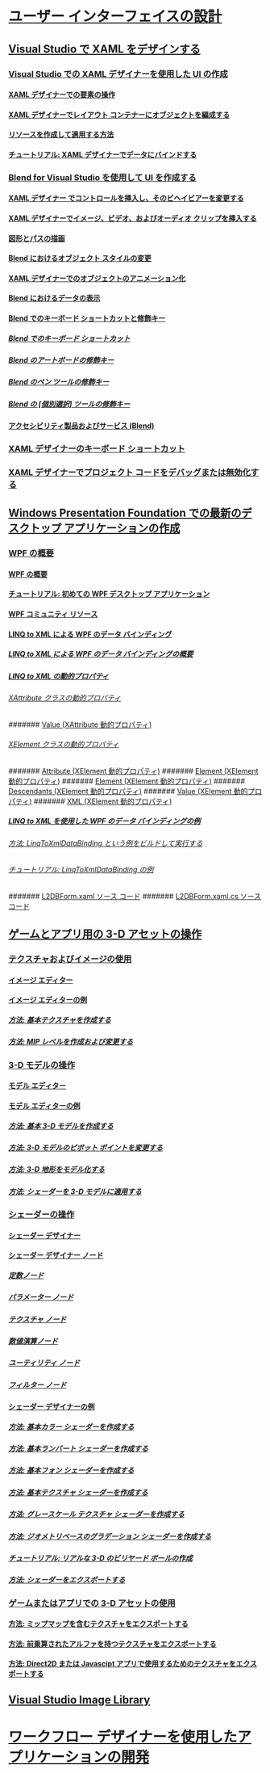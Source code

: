 # [ユーザー インターフェイスの設計](designing-user-interfaces.md)
## [Visual Studio で XAML をデザインする](designing-xaml-in-visual-studio.md)
### [Visual Studio での XAML デザイナーを使用した UI の作成](creating-a-ui-by-using-xaml-designer-in-visual-studio.md)
#### [XAML デザイナーでの要素の操作](working-with-elements-in-xaml-designer.md)
#### [XAML デザイナーでレイアウト コンテナーにオブジェクトを編成する](organize-objects-into-layout-containers-in-xaml-designer.md)
#### [リソースを作成して適用する方法](how-to-create-and-apply-a-resource.md)
#### [チュートリアル: XAML デザイナーでデータにバインドする](walkthrough-binding-to-data-in-xaml-designer.md)
### [Blend for Visual Studio を使用して UI を作成する](creating-a-ui-by-using-blend-for-visual-studio.md)
#### [XAML デザイナー でコントロールを挿入し、そのビヘイビアーを変更する](insert-controls-and-modify-their-behavior-in-xaml-designer.md)
#### [XAML デザイナーでイメージ、ビデオ、およびオーディオ クリップを挿入する](insert-images-videos-and-audio-clips-in-xaml-designer.md)
#### [図形とパスの描画](draw-shapes-and-paths.md)
#### [Blend におけるオブジェクト スタイルの変更](modify-the-style-of-objects-in-blend.md)
#### [XAML デザイナーでのオブジェクトのアニメーション化](animate-objects-in-xaml-designer.md)
#### [Blend におけるデータの表示](display-data-in-blend.md)
#### [Blend でのキーボード ショートカットと修飾キー](keyboard-shortcuts-and-modifier-keys-in-blend.md)
##### [Blend でのキーボード ショートカット](keyboard-shortcuts-in-blend.md)
##### [Blend のアートボードの修飾キー](artboard-modifier-keys-in-blend.md)
##### [Blend のペン ツールの修飾キー](pen-tool-modifier-keys-in-blend.md)
##### [Blend の [個別選択] ツールの修飾キー](direct-selection-tool-modifier-keys-in-blend.md)
#### [アクセシビリティ製品およびサービス (Blend)](accessibility-products-and-services-blend.md)
### [XAML デザイナーのキーボード ショートカット](keyboard-shortcuts-for-xaml-designer.md)
### [XAML デザイナーでプロジェクト コードをデバッグまたは無効化する](debugging-or-disabling-project-code-in-xaml-designer.md)
## [Windows Presentation Foundation での最新のデスクトップ アプリケーションの作成](create-modern-desktop-applications-with-windows-presentation-foundation.md)
### [WPF の概要](getting-started-with-wpf.md)
#### [WPF の概要](introduction-to-wpf.md)
#### [チュートリアル: 初めての WPF デスクトップ アプリケーション](walkthrough-my-first-wpf-desktop-application2.md)
#### [WPF コミュニティ リソース](wpf-community-resources.md)
#### [LINQ to XML による WPF のデータ バインディング](wpf-data-binding-with-linq-to-xml.md)
##### [LINQ to XML による WPF のデータ バインディングの概要](wpf-data-binding-with-linq-to-xml-overview.md)
##### [LINQ to XML の動的プロパティ](linq-to-xml-dynamic-properties.md)
###### [XAttribute クラスの動的プロパティ](xattribute-class-dynamic-properties.md)
####### [Value (XAttribute 動的プロパティ)](value-xattribute-dynamic-property.md)
###### [XElement クラスの動的プロパティ](xelement-class-dynamic-properties.md)
####### [Attribute (XElement 動的プロパティ)](attribute-xelement-dynamic-property.md)
####### [Element (XElement 動的プロパティ)](element-xelement-dynamic-property.md)
####### [Element (XElement 動的プロパティ)](elements-xelement-dynamic-property.md)
####### [Descendants (XElement 動的プロパティ)](descendants-xelement-dynamic-property.md)
####### [Value (XElement 動的プロパティ)](value-xelement-dynamic-property.md)
####### [XML (XElement 動的プロパティ)](xml-xelement-dynamic-property.md)
##### [LINQ to XML を使用した WPF のデータ バインディングの例](wpf-data-binding-using-linq-to-xml-example.md)
###### [方法: LinqToXmlDataBinding という例をビルドして実行する](how-to-build-and-run-the-linqtoxmldatabinding-example.md)
###### [チュートリアル: LinqToXmlDataBinding の例](walkthrough-linqtoxmldatabinding-example.md)
####### [L2DBForm.xaml ソース コード](l2dbform-xaml-source-code.md)
####### [L2DBForm.xaml.cs ソース コード](l2dbform-xaml-cs-source-code.md)
## [ゲームとアプリ用の 3-D アセットの操作](working-with-3-d-assets-for-games-and-apps.md)
### [テクスチャおよびイメージの使用](working-with-textures-and-images.md)
#### [イメージ エディター](image-editor.md)
#### [イメージ エディターの例](image-editor-examples.md)
##### [方法: 基本テクスチャを作成する](how-to-create-a-basic-texture.md)
##### [方法: MIP レベルを作成および変更する](how-to-create-and-modify-mip-levels.md)
### [3-D モデルの操作](working-with-3-d-models.md)
#### [モデル エディター](model-editor.md)
#### [モデル エディターの例](model-editor-examples.md)
##### [方法: 基本 3-D モデルを作成する](how-to-create-a-basic-3-d-model.md)
##### [方法: 3-D モデルのピボット ポイントを変更する](how-to-modify-the-pivot-point-of-a-3-d-model.md)
##### [方法: 3-D 地形をモデル化する](how-to-model-3-d-terrain.md)
##### [方法: シェーダーを 3-D モデルに適用する](how-to-apply-a-shader-to-a-3-d-model.md)
### [シェーダーの操作](working-with-shaders.md)
#### [シェーダー デザイナー](shader-designer.md)
#### [シェーダー デザイナー ノード](shader-designer-nodes.md)
##### [定数ノード](constant-nodes.md)
##### [パラメーター ノード](parameter-nodes.md)
##### [テクスチャ ノード](texture-nodes.md)
##### [数値演算ノード](math-nodes.md)
##### [ユーティリティ ノード](utility-nodes.md)
##### [フィルター ノード](filter-nodes.md)
#### [シェーダー デザイナーの例](shader-designer-examples.md)
##### [方法: 基本カラー シェーダーを作成する](how-to-create-a-basic-color-shader.md)
##### [方法: 基本ランバート シェーダーを作成する](how-to-create-a-basic-lambert-shader.md)
##### [方法: 基本フォン シェーダーを作成する](how-to-create-a-basic-phong-shader.md)
##### [方法: 基本テクスチャ シェーダーを作成する](how-to-create-a-basic-texture-shader.md)
##### [方法: グレースケール テクスチャ シェーダーを作成する](how-to-create-a-grayscale-texture-shader.md)
##### [方法: ジオメトリベースのグラデーション シェーダーを作成する](how-to-create-a-geometry-based-gradient-shader.md)
##### [チュートリアル: リアルな 3-D のビリヤード ボールの作成](walkthrough-creating-a-realistic-3-d-billiard-ball.md)
##### [方法: シェーダーをエクスポートする](how-to-export-a-shader.md)
### [ゲームまたはアプリでの 3-D アセットの使用](using-3-d-assets-in-your-game-or-app.md)
#### [方法: ミップマップを含むテクスチャをエクスポートする](how-to-export-a-texture-that-contains-mipmaps.md)
#### [方法: 前乗算されたアルファを持つテクスチャをエクスポートする](how-to-export-a-texture-that-has-premultiplied-alpha.md)
#### [方法: Direct2D または Javascipt アプリで使用するためのテクスチャをエクスポートする](how-to-export-a-texture-for-use-with-direct2d-or-javascipt-apps.md)
## [Visual Studio Image Library](the-visual-studio-image-library.md)
# [ワークフロー デザイナーを使用したアプリケーションの開発](../workflow-designer/developing-applications-with-the-workflow-designer.md)
